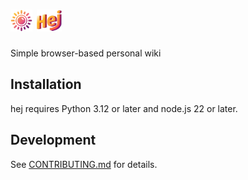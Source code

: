 # <img src="./hej-logo.svg" alt="" height="35"/> <img src="./hej-name.svg" alt="Hej" height="35"/>

Simple browser-based personal wiki

## Installation

hej requires Python 3.12 or later and node.js 22 or later.

## Development

See [CONTRIBUTING.md](CONTRIBUTING.md) for details.
